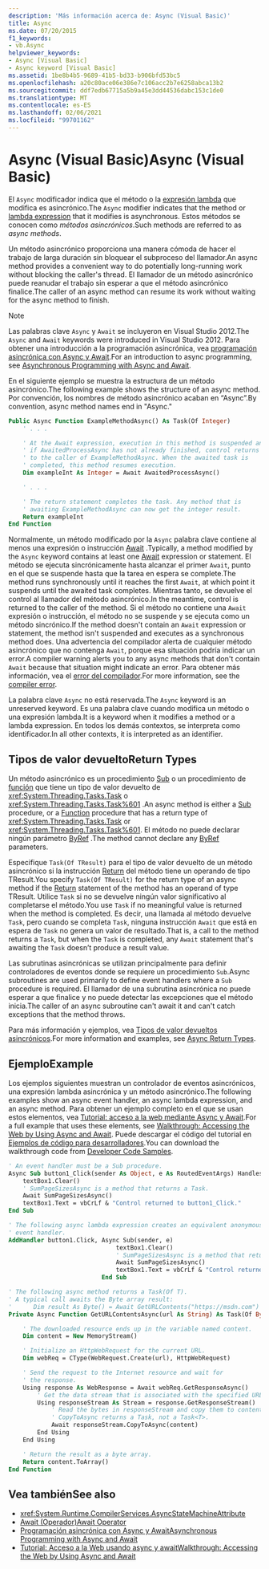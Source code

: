 ```yaml
---
description: 'Más información acerca de: Async (Visual Basic)'
title: Async
ms.date: 07/20/2015
f1_keywords:
- vb.Async
helpviewer_keywords:
- Async [Visual Basic]
- Async keyword [Visual Basic]
ms.assetid: 1be8b4b5-9689-41b5-bd33-b906bfd53bc5
ms.openlocfilehash: a20c80ace06e386e7c106acc2b7e6258abca13b2
ms.sourcegitcommit: ddf7edb67715a5b9a45e3dd44536dabc153c1de0
ms.translationtype: MT
ms.contentlocale: es-ES
ms.lasthandoff: 02/06/2021
ms.locfileid: "99701162"
---
```

# <a name="async-visual-basic"></a><span data-ttu-id="1dfb0-103">Async (Visual Basic)</span><span class="sxs-lookup"><span data-stu-id="1dfb0-103">Async (Visual Basic)</span></span>

<span data-ttu-id="1dfb0-104">El `Async` modificador indica que el método o la [expresión lambda](../../programming-guide/language-features/procedures/lambda-expressions.md) que modifica es asincrónico.</span><span class="sxs-lookup"><span data-stu-id="1dfb0-104">The `Async` modifier indicates that the method or [lambda expression](../../programming-guide/language-features/procedures/lambda-expressions.md) that it modifies is asynchronous.</span></span> <span data-ttu-id="1dfb0-105">Estos métodos se conocen como *métodos asincrónicos*.</span><span class="sxs-lookup"><span data-stu-id="1dfb0-105">Such methods are referred to as *async methods*.</span></span>

<span data-ttu-id="1dfb0-106">Un método asincrónico proporciona una manera cómoda de hacer el trabajo de larga duración sin bloquear el subproceso del llamador.</span><span class="sxs-lookup"><span data-stu-id="1dfb0-106">An async method provides a convenient way to do potentially long-running work without blocking the caller's thread.</span></span> <span data-ttu-id="1dfb0-107">El llamador de un método asincrónico puede reanudar el trabajo sin esperar a que el método asincrónico finalice.</span><span class="sxs-lookup"><span data-stu-id="1dfb0-107">The caller of an async method can resume its work without waiting for the async method to finish.</span></span>

> [!NOTE]
> <span data-ttu-id="1dfb0-108">Las palabras clave `Async` y `Await` se incluyeron en Visual Studio 2012.</span><span class="sxs-lookup"><span data-stu-id="1dfb0-108">The `Async` and `Await` keywords were introduced in Visual Studio 2012.</span></span> <span data-ttu-id="1dfb0-109">Para obtener una introducción a la programación asincrónica, vea [programación asincrónica con Async y Await](../../programming-guide/concepts/async/index.md).</span><span class="sxs-lookup"><span data-stu-id="1dfb0-109">For an introduction to async programming, see [Asynchronous Programming with Async and Await](../../programming-guide/concepts/async/index.md).</span></span>

<span data-ttu-id="1dfb0-110">En el siguiente ejemplo se muestra la estructura de un método asincrónico.</span><span class="sxs-lookup"><span data-stu-id="1dfb0-110">The following example shows the structure of an async method.</span></span> <span data-ttu-id="1dfb0-111">Por convención, los nombres de método asincrónico acaban en “Async”.</span><span class="sxs-lookup"><span data-stu-id="1dfb0-111">By convention, async method names end in "Async."</span></span>

```vb
Public Async Function ExampleMethodAsync() As Task(Of Integer)
    ' . . .

    ' At the Await expression, execution in this method is suspended and,
    ' if AwaitedProcessAsync has not already finished, control returns
    ' to the caller of ExampleMethodAsync. When the awaited task is
    ' completed, this method resumes execution.
    Dim exampleInt As Integer = Await AwaitedProcessAsync()

    ' . . .

    ' The return statement completes the task. Any method that is
    ' awaiting ExampleMethodAsync can now get the integer result.
    Return exampleInt
End Function
```

<span data-ttu-id="1dfb0-112">Normalmente, un método modificado por la `Async` palabra clave contiene al menos una expresión o instrucción [Await](async.md) .</span><span class="sxs-lookup"><span data-stu-id="1dfb0-112">Typically, a method modified by the `Async` keyword contains at least one [Await](async.md) expression or statement.</span></span> <span data-ttu-id="1dfb0-113">El método se ejecuta sincrónicamente hasta alcanzar el primer `Await`, punto en el que se suspende hasta que la tarea en espera se complete.</span><span class="sxs-lookup"><span data-stu-id="1dfb0-113">The method runs synchronously until it reaches the first `Await`, at which point it suspends until the awaited task completes.</span></span> <span data-ttu-id="1dfb0-114">Mientras tanto, se devuelve el control al llamador del método asincrónico.</span><span class="sxs-lookup"><span data-stu-id="1dfb0-114">In the meantime, control is returned to the caller of the method.</span></span> <span data-ttu-id="1dfb0-115">Si el método no contiene una `Await` expresión o instrucción, el método no se suspende y se ejecuta como un método sincrónico.</span><span class="sxs-lookup"><span data-stu-id="1dfb0-115">If the method doesn't contain an `Await` expression or statement, the method isn't suspended and executes as a synchronous method does.</span></span> <span data-ttu-id="1dfb0-116">Una advertencia del compilador alerta de cualquier método asincrónico que no contenga `Await`, porque esa situación podría indicar un error.</span><span class="sxs-lookup"><span data-stu-id="1dfb0-116">A compiler warning alerts you to any async methods that don't contain `Await` because that situation might indicate an error.</span></span> <span data-ttu-id="1dfb0-117">Para obtener más información, vea el [error del compilador](../error-messages/bc42358.md).</span><span class="sxs-lookup"><span data-stu-id="1dfb0-117">For more information, see the [compiler error](../error-messages/bc42358.md).</span></span>

<span data-ttu-id="1dfb0-118">La palabra clave `Async` no está reservada.</span><span class="sxs-lookup"><span data-stu-id="1dfb0-118">The `Async` keyword is an unreserved keyword.</span></span> <span data-ttu-id="1dfb0-119">Es una palabra clave cuando modifica un método o una expresión lambda.</span><span class="sxs-lookup"><span data-stu-id="1dfb0-119">It is a keyword when it modifies a method or a lambda expression.</span></span> <span data-ttu-id="1dfb0-120">En todos los demás contextos, se interpreta como identificador.</span><span class="sxs-lookup"><span data-stu-id="1dfb0-120">In all other contexts, it is interpreted as an identifier.</span></span>

## <a name="return-types"></a><span data-ttu-id="1dfb0-121">Tipos de valor devuelto</span><span class="sxs-lookup"><span data-stu-id="1dfb0-121">Return Types</span></span>

<span data-ttu-id="1dfb0-122">Un método asincrónico es un procedimiento [Sub](../../programming-guide/language-features/procedures/sub-procedures.md) o un procedimiento de [función](../../programming-guide/language-features/procedures/function-procedures.md) que tiene un tipo de valor devuelto de <xref:System.Threading.Tasks.Task> o <xref:System.Threading.Tasks.Task%601> .</span><span class="sxs-lookup"><span data-stu-id="1dfb0-122">An async method is either a [Sub](../../programming-guide/language-features/procedures/sub-procedures.md) procedure, or a [Function](../../programming-guide/language-features/procedures/function-procedures.md) procedure that has a return type of <xref:System.Threading.Tasks.Task> or <xref:System.Threading.Tasks.Task%601>.</span></span> <span data-ttu-id="1dfb0-123">El método no puede declarar ningún parámetro [ByRef](byref.md) .</span><span class="sxs-lookup"><span data-stu-id="1dfb0-123">The method cannot declare any [ByRef](byref.md) parameters.</span></span>

<span data-ttu-id="1dfb0-124">Especifique `Task(Of TResult)` para el tipo de valor devuelto de un método asincrónico si la instrucción [Return](../statements/return-statement.md) del método tiene un operando de tipo TResult.</span><span class="sxs-lookup"><span data-stu-id="1dfb0-124">You specify `Task(Of TResult)` for the return type of an async method if the [Return](../statements/return-statement.md) statement of the method has an operand of type TResult.</span></span> <span data-ttu-id="1dfb0-125">Utilice `Task` si no se devuelve ningún valor significativo al completarse el método.</span><span class="sxs-lookup"><span data-stu-id="1dfb0-125">You use `Task` if no meaningful value is returned when the method is completed.</span></span> <span data-ttu-id="1dfb0-126">Es decir, una llamada al método devuelve `Task`, pero cuando se completa `Task`, ninguna instrucción `Await` que está en espera de `Task` no genera un valor de resultado.</span><span class="sxs-lookup"><span data-stu-id="1dfb0-126">That is, a call to the method returns a `Task`, but when the `Task` is completed, any `Await` statement that's awaiting the `Task` doesn’t produce a result value.</span></span>

<span data-ttu-id="1dfb0-127">Las subrutinas asincrónicas se utilizan principalmente para definir controladores de eventos donde se requiere un procedimiento `Sub`.</span><span class="sxs-lookup"><span data-stu-id="1dfb0-127">Async subroutines are used primarily to define event handlers where a `Sub` procedure is required.</span></span> <span data-ttu-id="1dfb0-128">El llamador de una subrutina asincrónica no puede esperar a que finalice y no puede detectar las excepciones que el método inicia.</span><span class="sxs-lookup"><span data-stu-id="1dfb0-128">The caller of an async subroutine can't await it and can't catch exceptions that the method throws.</span></span>

<span data-ttu-id="1dfb0-129">Para más información y ejemplos, vea [Tipos de valor devueltos asincrónicos](../../programming-guide/concepts/async/async-return-types.md).</span><span class="sxs-lookup"><span data-stu-id="1dfb0-129">For more information and examples, see [Async Return Types](../../programming-guide/concepts/async/async-return-types.md).</span></span>

## <a name="example"></a><span data-ttu-id="1dfb0-130">Ejemplo</span><span class="sxs-lookup"><span data-stu-id="1dfb0-130">Example</span></span>

<span data-ttu-id="1dfb0-131">Los ejemplos siguientes muestran un controlador de eventos asincrónicos, una expresión lambda asincrónica y un método asincrónico.</span><span class="sxs-lookup"><span data-stu-id="1dfb0-131">The following examples show an async event handler, an async lambda expression, and an async method.</span></span> <span data-ttu-id="1dfb0-132">Para obtener un ejemplo completo en el que se usan estos elementos, vea [Tutorial: acceso a la web mediante Async y Await](../../programming-guide/concepts/async/walkthrough-accessing-the-web-by-using-async-and-await.md).</span><span class="sxs-lookup"><span data-stu-id="1dfb0-132">For a full example that uses these elements, see [Walkthrough: Accessing the Web by Using Async and Await](../../programming-guide/concepts/async/walkthrough-accessing-the-web-by-using-async-and-await.md).</span></span> <span data-ttu-id="1dfb0-133">Puede descargar el código del tutorial en [Ejemplos de código para desarrolladores](https://code.msdn.microsoft.com/Async-Sample-Accessing-the-9c10497f).</span><span class="sxs-lookup"><span data-stu-id="1dfb0-133">You can download the walkthrough code from [Developer Code Samples](https://code.msdn.microsoft.com/Async-Sample-Accessing-the-9c10497f).</span></span>

```vb
' An event handler must be a Sub procedure.
Async Sub button1_Click(sender As Object, e As RoutedEventArgs) Handles button1.Click
    textBox1.Clear()
    ' SumPageSizesAsync is a method that returns a Task.
    Await SumPageSizesAsync()
    textBox1.Text = vbCrLf & "Control returned to button1_Click."
End Sub

' The following async lambda expression creates an equivalent anonymous
' event handler.
AddHandler button1.Click, Async Sub(sender, e)
                              textBox1.Clear()
                              ' SumPageSizesAsync is a method that returns a Task.
                              Await SumPageSizesAsync()
                              textBox1.Text = vbCrLf & "Control returned to button1_Click."
                          End Sub

' The following async method returns a Task(Of T).
' A typical call awaits the Byte array result:
'      Dim result As Byte() = Await GetURLContents("https://msdn.com")
Private Async Function GetURLContentsAsync(url As String) As Task(Of Byte())

    ' The downloaded resource ends up in the variable named content.
    Dim content = New MemoryStream()

    ' Initialize an HttpWebRequest for the current URL.
    Dim webReq = CType(WebRequest.Create(url), HttpWebRequest)

    ' Send the request to the Internet resource and wait for
    ' the response.
    Using response As WebResponse = Await webReq.GetResponseAsync()
        ' Get the data stream that is associated with the specified URL.
        Using responseStream As Stream = response.GetResponseStream()
            ' Read the bytes in responseStream and copy them to content.
            ' CopyToAsync returns a Task, not a Task<T>.
            Await responseStream.CopyToAsync(content)
        End Using
    End Using

    ' Return the result as a byte array.
    Return content.ToArray()
End Function
```

## <a name="see-also"></a><span data-ttu-id="1dfb0-134">Vea también</span><span class="sxs-lookup"><span data-stu-id="1dfb0-134">See also</span></span>

- <xref:System.Runtime.CompilerServices.AsyncStateMachineAttribute>
- [<span data-ttu-id="1dfb0-135">Await (Operador)</span><span class="sxs-lookup"><span data-stu-id="1dfb0-135">Await Operator</span></span>](../operators/await-operator.md)
- [<span data-ttu-id="1dfb0-136">Programación asincrónica con Async y Await</span><span class="sxs-lookup"><span data-stu-id="1dfb0-136">Asynchronous Programming with Async and Await</span></span>](../../programming-guide/concepts/async/index.md)
- [<span data-ttu-id="1dfb0-137">Tutorial: Acceso a la Web usando async y await</span><span class="sxs-lookup"><span data-stu-id="1dfb0-137">Walkthrough: Accessing the Web by Using Async and Await</span></span>](../../programming-guide/concepts/async/walkthrough-accessing-the-web-by-using-async-and-await.md)

